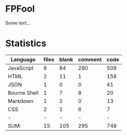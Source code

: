 # FPFool
Some text...

# Statistics

|Language                     |files          |blank        |comment           |code|
|-----------------------------|---------------|-------------|------------------|----|
|JavaScript                   |    8          |   84        |    280           | 509|
|HTML                         |    2          |   11        |      1           | 158|
|JSON                         |    1          |    0        |      0           |  41|
|Bourne Shell                 |    1          |    7        |      8           |  20|
|Markdown                     |    1          |    2        |      0           |  13|
|CSS                          |    2          |    1        |      6           |   7|
|-                            |-              |-            |-                 |-   |
|SUM:                         |   15          |  105        |    295           | 748|
